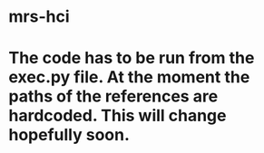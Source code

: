 # mrs-hci

# The code has to be run from the exec.py file. At the moment the paths of the references are hardcoded. This will change hopefully soon.
